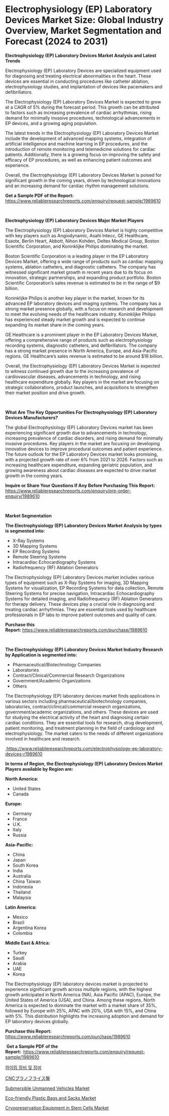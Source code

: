 <p><h1>Electrophysiology (EP) Laboratory Devices Market Size: Global Industry Overview, Market Segmentation and Forecast (2024 to 2031)</h1></p><p><strong>Electrophysiology (EP) Laboratory Devices Market Analysis and Latest Trends</strong></p>
<p><p>Electrophysiology (EP) Laboratory Devices are specialized equipment used for diagnosing and treating electrical abnormalities in the heart. These devices are essential in conducting procedures like catheter ablation, electrophysiology studies, and implantation of devices like pacemakers and defibrillators.</p><p>The Electrophysiology (EP) Laboratory Devices Market is expected to grow at a CAGR of 5% during the forecast period. This growth can be attributed to factors such as increasing prevalence of cardiac arrhythmias, rising demand for minimally invasive procedures, technological advancements in EP devices, and a growing aging population.</p><p>The latest trends in the Electrophysiology (EP) Laboratory Devices Market include the development of advanced mapping systems, integration of artificial intelligence and machine learning in EP procedures, and the introduction of remote monitoring and telemedicine solutions for cardiac patients. Additionally, there is a growing focus on improving the safety and efficacy of EP procedures, as well as enhancing patient outcomes and experience.</p><p>Overall, the Electrophysiology (EP) Laboratory Devices Market is poised for significant growth in the coming years, driven by technological innovations and an increasing demand for cardiac rhythm management solutions.</p></p>
<p><strong>Get a Sample PDF of the Report:&nbsp;</strong> <a href="https://www.reliableresearchreports.com/enquiry/request-sample/1989610">https://www.reliableresearchreports.com/enquiry/request-sample/1989610</a></p>
<p>&nbsp;</p>
<p><strong>Electrophysiology (EP) Laboratory Devices Major Market Players</strong></p>
<p><p>The Electrophysiology (EP) Laboratory Devices Market is highly competitive with key players such as Angiodynamic, Asahi Intecc, GE Healthcare, Esaote, Berlin Heart, Abbott, Nihon Kohden, Deltex Medical Group, Boston Scientific Corporation, and Koninklijke Philips dominating the market.</p><p>Boston Scientific Corporation is a leading player in the EP Laboratory Devices Market, offering a wide range of products such as cardiac mapping systems, ablation catheters, and diagnostic catheters. The company has witnessed significant market growth in recent years due to its focus on innovation, strategic partnerships, and expanding product portfolio. Boston Scientific Corporation’s sales revenue is estimated to be in the range of $9 billion.</p><p>Koninklijke Philips is another key player in the market, known for its advanced EP laboratory devices and imaging systems. The company has a strong market presence globally, with a focus on research and development to meet the evolving needs of the healthcare industry. Koninklijke Philips has experienced steady market growth and is expected to continue expanding its market share in the coming years.</p><p>GE Healthcare is a prominent player in the EP Laboratory Devices Market, offering a comprehensive range of products such as electrophysiology recording systems, diagnostic catheters, and defibrillators. The company has a strong market presence in North America, Europe, and Asia-Pacific regions. GE Healthcare’s sales revenue is estimated to be around $18 billion.</p><p>Overall, the Electrophysiology (EP) Laboratory Devices Market is expected to witness continued growth due to the increasing prevalence of cardiovascular diseases, advancements in technology, and rising healthcare expenditure globally. Key players in the market are focusing on strategic collaborations, product launches, and acquisitions to strengthen their market position and drive growth.</p></p>
<p>&nbsp;</p>
<p><strong>What Are The Key Opportunities For Electrophysiology (EP) Laboratory Devices Manufacturers?</strong></p>
<p><p>The global Electrophysiology (EP) Laboratory Devices market has been experiencing significant growth due to advancements in technology, increasing prevalence of cardiac disorders, and rising demand for minimally invasive procedures. Key players in the market are focusing on developing innovative devices to improve procedural outcomes and patient experience. The future outlook for the EP Laboratory Devices market looks promising, with a projected growth rate of over 6% from 2021 to 2026. Factors such as increasing healthcare expenditure, expanding geriatric population, and growing awareness about cardiac diseases are expected to drive market growth in the coming years.</p></p>
<p><strong>Inquire or Share Your Questions If Any Before Purchasing This Report:</strong> <a href="https://www.reliableresearchreports.com/enquiry/pre-order-enquiry/1989610">https://www.reliableresearchreports.com/enquiry/pre-order-enquiry/1989610</a></p>
<p>&nbsp;</p>
<p><strong>Market Segmentation</strong></p>
<p><strong>The Electrophysiology (EP) Laboratory Devices Market Analysis by types is segmented into:</strong></p>
<p><ul><li>X-Ray Systems</li><li>3D Mapping Systems</li><li>EP Recording Systems</li><li>Remote Steering Systems</li><li>Intracardiac Echocardiography Systems</li><li>Radiofrequency (RF) Ablation Generators</li></ul></p>
<p><p>The Electrophysiology (EP) Laboratory Devices market includes various types of equipment such as X-Ray Systems for imaging, 3D Mapping Systems for visualization, EP Recording Systems for data collection, Remote Steering Systems for precise navigation, Intracardiac Echocardiography Systems for detailed imaging, and Radiofrequency (RF) Ablation Generators for therapy delivery. These devices play a crucial role in diagnosing and treating cardiac arrhythmias. They are essential tools used by healthcare professionals in EP labs to improve patient outcomes and quality of care.</p></p>
<p><strong>Purchase this Report:&nbsp;</strong><a href="https://www.reliableresearchreports.com/purchase/1989610">https://www.reliableresearchreports.com/purchase/1989610</a></p>
<p>&nbsp;</p>
<p><strong>The Electrophysiology (EP) Laboratory Devices Market Industry Research by Application is segmented into:</strong></p>
<p><ul><li>Pharmaceutical/Biotechnology Companies</li><li>Laboratories</li><li>Contract/Clinical/Commercial Research Organizations</li><li>Government/Academic Organizations</li><li>Others</li></ul></p>
<p><p>The Electrophysiology (EP) laboratory devices market finds applications in various sectors including pharmaceutical/biotechnology companies, laboratories, contract/clinical/commercial research organizations, government/academic organizations, and others. These devices are used for studying the electrical activity of the heart and diagnosing certain cardiac conditions. They are essential tools for research, drug development, patient monitoring, and treatment planning in the field of cardiology and electrophysiology. The market caters to the needs of different organizations involved in healthcare and research.</p></p>
<p><a href="https://www.reliableresearchreports.com/electrophysiology-ep-laboratory-devices-r1989610">&nbsp;https://www.reliableresearchreports.com/electrophysiology-ep-laboratory-devices-r1989610</a></p>
<p><strong>In terms of Region, the Electrophysiology (EP) Laboratory Devices Market Players available by Region are:</strong></p>
<p>
    <p> <strong> North America: </strong>
        <ul>
            <li>United States</li>
            <li>Canada</li>
        </ul>
        </p> 
    <p> <strong> Europe: </strong>
        <ul>
            <li>Germany</li>
            <li>France</li>
            <li>U.K.</li>
            <li>Italy</li>
            <li>Russia</li>
        </ul>
        </p> 
    <p> <strong> Asia-Pacific: </strong>
        <ul>
            <li>China</li>
            <li>Japan</li>
            <li>South Korea</li>
            <li>India</li>
            <li>Australia</li>
            <li>China Taiwan</li>
            <li>Indonesia</li>
            <li>Thailand</li>
            <li>Malaysia</li>
        </ul>
        </p> 
    <p> <strong> Latin America: </strong>
        <ul>
            <li>Mexico</li>
            <li>Brazil</li>
            <li>Argentina Korea</li>
            <li>Colombia</li>
        </ul>
        </p> 
    <p> <strong> Middle East & Africa: </strong>
        <ul>
            <li>Turkey</li>
            <li>Saudi</li>
            <li>Arabia</li>
            <li>UAE</li>
            <li>Korea</li>
        </ul>
    </p>
    </p>
<p><p>The Electrophysiology (EP) laboratory devices market is projected to experience significant growth across multiple regions, with the highest growth anticipated in North America (NA), Asia Pacific (APAC), Europe, the United States of America (USA), and China. Among these regions, North America is expected to dominate the market with a market share of 35%, followed by Europe with 25%, APAC with 20%, USA with 15%, and China with 5%. This distribution highlights the increasing adoption and demand for EP laboratory devices globally.</p></p>
<p><strong>Purchase this Report: </strong><a href="https://www.reliableresearchreports.com/purchase/1989610">https://www.reliableresearchreports.com/purchase/1989610</a></p>
<p>&nbsp;<strong>Get a Sample PDF of the Report:&nbsp;&nbsp;</strong><a href="https://www.reliableresearchreports.com/enquiry/request-sample/1989610">https://www.reliableresearchreports.com/enquiry/request-sample/1989610</a></p>
<p><strong></strong></p>
<p><p><a href="https://medium.com/@porterhntz2023/%EB%93%B1%EC%82%B0-%EC%9E%A5%EB%B9%84-%EB%B0%8F-%EC%9E%A5%EB%B9%84-%EC%8B%9C%EC%9E%A5-%EA%B2%BD%EC%9F%81-%EB%B6%84%EC%84%9D-%EC%8B%9C%EC%9E%A5-%EB%8F%99%ED%96%A5-%EB%B0%8F-2031%EB%85%84%EA%B9%8C%EC%A7%80%EC%9D%98-%EC%98%88%EC%B8%A1-bcc61967e18a">하이킹 장비 및 장비</a></p><p><a href="https://medium.com/@elmorunolfsson2023/cnc%E3%83%95%E3%83%A9%E3%83%83%E3%83%88%E3%83%9F%E3%83%AA%E3%83%B3%E3%82%B0%E3%83%9E%E3%82%B7%E3%83%B3%E5%B8%82%E5%A0%B4-%E3%82%BF%E3%82%A4%E3%83%97-%E3%82%A2%E3%83%97%E3%83%AA%E3%82%B1%E3%83%BC%E3%82%B7%E3%83%A7%E3%83%B3-%E5%9C%B0%E7%90%86%E3%81%AB%E9%96%A2%E3%81%99%E3%82%8B%E5%8C%85%E6%8B%AC%E7%9A%84%E3%81%AA%E8%A9%95%E4%BE%A1-aeffff25ecb1">CNCプラノフライス盤</a></p><p><a href="https://www.linkedin.com/pulse/submersible-unmanned-vehicles-market-analysis-sze-forecasted-suuee">Submersible Unmanned Vehicles Market</a></p><p><a href="https://issuu.com/reportprime-2/docs/eco-friendly-plastic-bags-and-sacks-market-size-20">Eco-friendly Plastic Bags and Sacks Market</a></p><p><a href="https://github.com/zjyglelu/Market-Research-Report-List-2/blob/main/cryopreservation-equipment-in-stem-cells-market.md">Cryopreservation Equipment in Stem Cells Market</a></p></p>